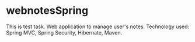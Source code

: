 # webnotesSpring
This is test task.
Web application to manage user's notes.
Technology used: Spring MVC, Spring Security, Hibernate, Maven.

